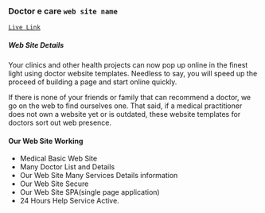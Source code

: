 ### Doctor e care `web site name`

[`Live Link`](`https://doctor-e-care-s.web.app/`)

##### Web Site Details

<p>Your clinics and other health projects can now pop up online in the finest light using doctor website templates. Needless to say, you will speed up the proceed of building a page and start online quickly.</p>
<p>If there is none of your friends or family that can recommend a doctor, we go on the web to find ourselves one. That said, if a medical practitioner does not own a website yet or is outdated, these website templates for doctors sort out web presence.</p>

#### Our Web Site Working

- Medical Basic Web Site
- Many Doctor List and Details
- Our Web Site Many Services Details information
- Our Web Site Secure
- Our Web Site SPA(single page application)
- 24 Hours Help Service Active.
